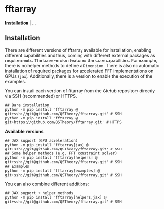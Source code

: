 # fftarray

[**Installation**](#installation) | ...

## Installation

There are different versions of fftarray available for installation, enabling different capabilities and thus, coming with different external packages as requirements.
The bare version features the core capabilities. For example, there is no helper methods to define a `Dimension`. There is also no automatic installation of required packages for accelerated FFT implementations on GPUs (`jax`). Additionally, there is a version to enable the execution of the examples.

You can install each version of fftarray from the GitHub repository directly via SSH (recommended) or HTTPS.
```shell
## Bare installation
python -m pip install 'fftarray @ git+ssh://git@github.com/QSTheory/fftarray.git' # SSH
python -m pip install 'fftarray @ git+https://github.com/QSTheory/fftarray.git' # HTTPS
```
**Available versions**
```shell
## JAX support (GPU acceleration)
python -m pip install 'fftarray[jax] @ git+ssh://git@github.com/QSTheory/fftarray.git' # SSH
## Some helper methods (e.g. FFT constraint solver)
python -m pip install 'fftarray[helpers] @ git+ssh://git@github.com/QSTheory/fftarray.git' # SSH
## Examples
python -m pip install 'fftarray[examples] @ git+ssh://git@github.com/QSTheory/fftarray.git' # SSH
```
You can also combine different additions:
```shell
## JAX support + helper methods
python -m pip install 'fftarray[helpers,jax] @ git+ssh://git@github.com/QSTheory/fftarray.git' # SSH
```
